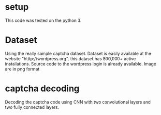 # setup
This code was tested on the python 3.
# Dataset
Using the really sample captcha dataset. Dataset is easily available at the website "htttp://wordpress.org". this dataset has 800,000+ active installations.
Source code to the wordpress login is already available. Image are in png format 
# captcha decoding
Decoding the captcha code using CNN with two convolutional layers and two fully connected layers.
